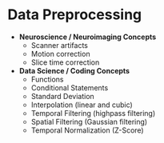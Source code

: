 # Data Preprocessing
- **Neuroscience / Neuroimaging Concepts**
    * Scanner artifacts
    * Motion correction
    * Slice time correction
- **Data Science / Coding Concepts**
    * Functions
    * Conditional Statements
    * Standard Deviation
    * Interpolation (linear and cubic)
    * Temporal Filtering (highpass filtering)
    * Spatial Filtering (Gaussian filtering)
    * Temporal Normalization (Z-Score)
